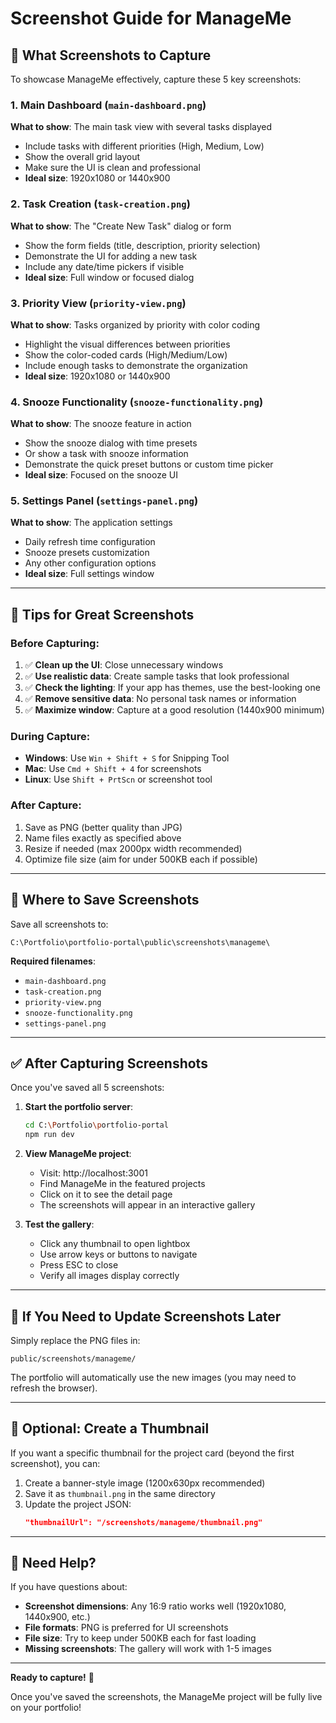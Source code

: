 # Screenshot Guide for ManageMe

## 📸 What Screenshots to Capture

To showcase ManageMe effectively, capture these 5 key screenshots:

### 1. **Main Dashboard** (`main-dashboard.png`)
**What to show**: The main task view with several tasks displayed
- Include tasks with different priorities (High, Medium, Low)
- Show the overall grid layout
- Make sure the UI is clean and professional
- **Ideal size**: 1920x1080 or 1440x900

### 2. **Task Creation** (`task-creation.png`)
**What to show**: The "Create New Task" dialog or form
- Show the form fields (title, description, priority selection)
- Demonstrate the UI for adding a new task
- Include any date/time pickers if visible
- **Ideal size**: Full window or focused dialog

### 3. **Priority View** (`priority-view.png`)
**What to show**: Tasks organized by priority with color coding
- Highlight the visual differences between priorities
- Show the color-coded cards (High/Medium/Low)
- Include enough tasks to demonstrate the organization
- **Ideal size**: 1920x1080 or 1440x900

### 4. **Snooze Functionality** (`snooze-functionality.png`)
**What to show**: The snooze feature in action
- Show the snooze dialog with time presets
- Or show a task with snooze information
- Demonstrate the quick preset buttons or custom time picker
- **Ideal size**: Focused on the snooze UI

### 5. **Settings Panel** (`settings-panel.png`)
**What to show**: The application settings
- Daily refresh time configuration
- Snooze presets customization
- Any other configuration options
- **Ideal size**: Full settings window

---

## 🎯 Tips for Great Screenshots

### Before Capturing:
1. ✅ **Clean up the UI**: Close unnecessary windows
2. ✅ **Use realistic data**: Create sample tasks that look professional
3. ✅ **Check the lighting**: If your app has themes, use the best-looking one
4. ✅ **Remove sensitive data**: No personal task names or information
5. ✅ **Maximize window**: Capture at a good resolution (1440x900 minimum)

### During Capture:
- **Windows**: Use `Win + Shift + S` for Snipping Tool
- **Mac**: Use `Cmd + Shift + 4` for screenshots
- **Linux**: Use `Shift + PrtScn` or screenshot tool

### After Capture:
1. Save as PNG (better quality than JPG)
2. Name files exactly as specified above
3. Resize if needed (max 2000px width recommended)
4. Optimize file size (aim for under 500KB each if possible)

---

## 📁 Where to Save Screenshots

Save all screenshots to:
```
C:\Portfolio\portfolio-portal\public\screenshots\manageme\
```

**Required filenames**:
- `main-dashboard.png`
- `task-creation.png`
- `priority-view.png`
- `snooze-functionality.png`
- `settings-panel.png`

---

## ✅ After Capturing Screenshots

Once you've saved all 5 screenshots:

1. **Start the portfolio server**:
   ```bash
   cd C:\Portfolio\portfolio-portal
   npm run dev
   ```

2. **View ManageMe project**:
   - Visit: http://localhost:3001
   - Find ManageMe in the featured projects
   - Click on it to see the detail page
   - The screenshots will appear in an interactive gallery

3. **Test the gallery**:
   - Click any thumbnail to open lightbox
   - Use arrow keys or buttons to navigate
   - Press ESC to close
   - Verify all images display correctly

---

## 🔧 If You Need to Update Screenshots Later

Simply replace the PNG files in:
```
public/screenshots/manageme/
```

The portfolio will automatically use the new images (you may need to refresh the browser).

---

## 🎨 Optional: Create a Thumbnail

If you want a specific thumbnail for the project card (beyond the first screenshot), you can:

1. Create a banner-style image (1200x630px recommended)
2. Save it as `thumbnail.png` in the same directory
3. Update the project JSON:
   ```json
   "thumbnailUrl": "/screenshots/manageme/thumbnail.png"
   ```

---

## 📝 Need Help?

If you have questions about:
- **Screenshot dimensions**: Any 16:9 ratio works well (1920x1080, 1440x900, etc.)
- **File formats**: PNG is preferred for UI screenshots
- **File size**: Try to keep under 500KB each for fast loading
- **Missing screenshots**: The gallery will work with 1-5 images

---

**Ready to capture!** 📸

Once you've saved the screenshots, the ManageMe project will be fully live on your portfolio!
